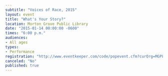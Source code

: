 ```yaml
---
subtitle: "Voices of Race, 2015"
layout: event
title: "What's Your Story?"
location: Morton Grove Public Library
date: "2015-01-14 00:00:00 -0600"
times: "6:00 p.m."
audiences:
- All ages
types:
- Performance
registration: "http://www.eventkeeper.com/code/popevent.cfm?curOrg=MGPL&curApp=events&eID=3876537&thisDate=NO_DATE"
canceled: "No"
published: true
---
```

